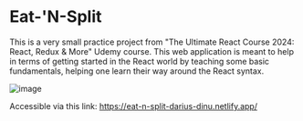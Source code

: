 # Eat-'N-Split
This is a very small practice project from "The Ultimate React Course 2024: React, Redux & More" Udemy course. This web application is meant to help in terms of getting started in the React world by teaching some basic fundamentals, helping one learn their way around the React syntax.

![image](https://github.com/dariusdinu/eat-n-split/assets/75120006/79a78892-ac55-4b1e-ab18-aacee8420951)

Accessible via this link: https://eat-n-split-darius-dinu.netlify.app/
